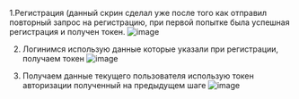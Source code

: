 1.Регистрация (данный скрин сделал уже после того как отправил повторный запрос на регистрацию, при первой попытке была успешная регистрация и получен токен.
![image](https://user-images.githubusercontent.com/76574554/196039666-e3210e5f-5b97-41c4-b1c1-ef5cfa82ce6c.png)


2. Логинимся использую данные которые указали при регистрации, получаем токен
![image](https://user-images.githubusercontent.com/76574554/196039566-1480d3e4-4acc-40df-9832-3cf36746b2ae.png)

3. Получаем данные текущего пользователя использую токен авторизации полученный на предыдущем шаге
![image](https://user-images.githubusercontent.com/76574554/196039635-69739c35-4109-4f66-bfd0-7bd8115a3e79.png)
